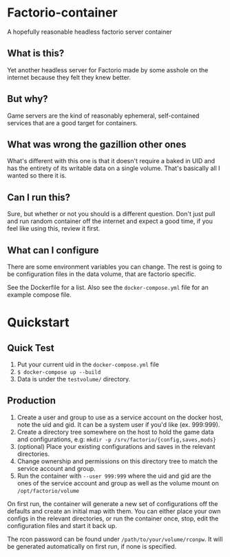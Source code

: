 # Factorio-container

A hopefully reasonable headless factorio server container

## What is this?

Yet another headless server for Factorio made by some asshole on the internet because they felt they knew better.

## But why?

Game servers are the kind of reasonably ephemeral, self-contained services that are a good target for containers.

## What was wrong the gazillion other ones

What's different with this one is that it doesn't require a baked in UID and has the entirety of its writable data on a single volume.
That's basically all I wanted so there it is.

## Can I run this?

Sure, but whether or not you should is a different question.
Don't just pull and run random container off the internet and expect a good time, if you feel like using this, review it first.

## What can I configure
There are some environment variables you can change.
The rest is going to be configuration files in the data volume, that are factorio specific.

See the Dockerfile for a list.
Also see the `docker-compose.yml` file for an example compose file.

# Quickstart

## Quick Test

1. Put your current uid in the `docker-compose.yml` file
2. `$ docker-compose up --build`
3. Data is under the `testvolume/` directory.

## Production

1. Create a user and group to use as a service account on the docker host, note the uid and gid. It can be a system user if you'd like (ex. 999:999).
2. Create a directory tree somewhere on the host to hold the game data and configurations, e.g: `mkdir -p /srv/factorio/{config,saves,mods}`
3. (optional) Place your existing configurations and saves in the relevant directories.
3. Change ownership and permissions on this directory tree to match the service account and group.
4. Run the container with `--user 999:999` where the uid and gid are the ones of the service account and group as well as the volume mount on `/opt/factorio/volume`

On first run, the container will generate a new set of configurations off the defaults and create an initial map with them. You can either place your own configs in the relevant directories, or run the container once, stop, edit the configuration files and start it back up.

The rcon password can be found under `/path/to/your/volume/rconpw`. It will be generated automatically on first run, if none is specified.
